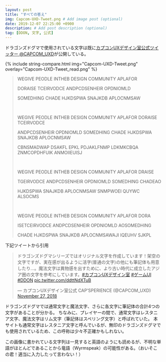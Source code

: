 ```yaml
---
layout: post
title: "すべての答え"
img: Capcom-UXD-Tweet.png # Add image post (optional)
date: 2019-12-07 22:25:00 +0900
description: # Add post description (optional)
tag: [DDON, 文字, 公式]
---
```


ドラゴンズドグマで使用されている文字は既に[カプコンUXデザイン室公式ツイッター @CAPCOM_UXD](https://twitter.com/CAPCOM_UXD/)が公開している。

{% include string-compare.html img="Capcom-UXD-Tweet.png" overlay="Capcom-UXD-Tweet_read.png" %}

> WEGIVE PEODLE INTHEB DESIGN COMMUNITY APLAFOR
>
> DORAISE TCEIRVODCE ANDPCDSENHEIR OPDNIOMLD
>
> SOMEDHING CHADE HJKDSPWA SNAJKDB APLOCNMSAW
>
> <br>
>
> WEGIVE PEODLE INTHEB DESIGN COMMUNITY APLAFOR DORAISE TCEIRVODCE
>
> ANDPCDSENHEIR OPDNIOMLD SOMEDHING CHADE HJKDSPWA SNAJKDB APLOCNMSAW
>
> CBNSMADWAP DSAKFL EPKL PDJAKLFNMP LDKMKCBQA ZNMCOPDHFUIK ANMOIIEUISJ
>
> <br>
>
> WEGIVE PEODLE INTHEB DESIGN COMMUNITY APLAFOR DRAISE
>
> TGEIRVODCE ANDPCDSENHEIR OPDNIOMLD SOMEDHING CHADEAO
>
> HJKDSPWA SNAJKDB APLOCNMSAW SNMPWOEI QUYWC ALSOCMS
>
> <br>
>
> WEGIVE PEODLE INTHEB DESIGN COMMUNITY APLAFOR DORA
>
> ISETCEIRVODCE ANDPCDSENHEIR OPDNIOMLD AOSOMEDHING
>
> CHADE HJKDSPWA SNAJKDB APLOCNMSAWAJI IQEUHV SJKPL

下記ツイートから引用

<blockquote class="twitter-tweet"><p lang="ja" dir="ltr">ドラゴンズドグマシリーズではオリジナル文字を作成しています！架空の文字ですが、実在感が出るように活字(普通の文字)の他にも筆記体も用意したり…。魔法文字は異物感を出すために、より古い時代に成立したアジア圏の文字を参考にしています。<a href="https://twitter.com/hashtag/%E3%82%AB%E3%83%97%E3%82%B3%E3%83%B3UX%E3%83%87%E3%82%B6%E3%82%A4%E3%83%B3%E5%AE%A4?src=hash&amp;ref_src=twsrc%5Etfw">#カプコンUXデザイン室</a> <a href="https://twitter.com/hashtag/%E3%82%B2%E3%83%BC%E3%83%A0UI?src=hash&amp;ref_src=twsrc%5Etfw">#ゲームUI</a> <a href="https://twitter.com/hashtag/DDON?src=hash&amp;ref_src=twsrc%5Etfw">#DDON</a> <a href="https://t.co/ddttNdXTuB">pic.twitter.com/ddttNdXTuB</a></p>&mdash; カプコンUXデザイン室公式 CAP’SPERIENCE (@CAPCOM_UXD) <a href="https://twitter.com/CAPCOM_UXD/status/1067259311892516864?ref_src=twsrc%5Etfw">November 27, 2018</a></blockquote> <script async src="https://platform.twitter.com/widgets.js" charset="utf-8"></script> 
ドラゴンズドグマでは通常文字と魔法文字、さらに各文字に筆記体の合計4つの文字があることが分かる。
ちなみに、プレイヤーの間で、通常文字はレスタニア文字、魔法文字はリム文字（筆記体はスペリング文字）と呼ばれていた。
本サイトも通常文字はレスタニア文字と呼んでいるが、無印のドラゴンズドグマでも使用されているため、この呼称は少々不正確かもしれない。

この画像に書かれている文字列は一見すると英語のようにも読めるが、不明な単語がほとんどであることから竜語（Wyrmspeak）の可能性がある。（おいそこの君！適当に入力したって言わない！）
